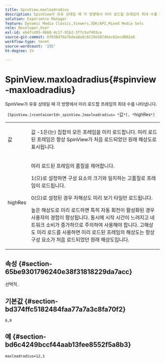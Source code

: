 ```yaml
---
title: SpinView.maxloadradius
description: SpinView가 유휴 상태일 때 각 방향에서 미리 로드할 프레임의 최대 수를 나타냅니다.
solution: Experience Manager
feature: Dynamic Media Classic,Viewers,SDK/API,Mixed Media Sets
role: Developer,User
exl-id: e64fcd95-9660-4c1f-91b2-3ffc5a7493ce
source-git-commit: 6f838470a7bdea8e8c0219e59746ec82ecd802a8
workflow-type: tm+mt
source-wordcount: '155'
ht-degree: 1%

---
```


# SpinView.maxloadradius{#spinview-maxloadradius}

SpinView가 유휴 상태일 때 각 방향에서 미리 로드할 프레임의 최대 수를 나타냅니다.

` [SpinView.|<containerId>_spinView.]maxloadradius= *`값`*[, *`highRes`*]`

<table id="table_06BEA037FA82467CAA88D1CA62AE972E"> 
 <tbody> 
  <tr> 
   <td colname="col1"> <p> <span class="codeph"><span class="varname"> 값</span></span> </p> </td> 
   <td colname="col2"> <p> 값 <span class="codeph"> -1</span>은(는) 집합의 모든 프레임을 미리 로드합니다. 미리 로드된 프레임은 항상 SpinView가 처음 로드되었던 원래 해상도로 표시됩니다. </p> </td> 
  </tr> 
  <tr> 
   <td colname="col1"> <p><span class="codeph"><span class="varname"> highRes</span></span> </p> </td> 
   <td colname="col2"> <p> 미리 로드된 프레임의 품질을 제어합니다. </p> <p><span class="codeph"> 1</span>(으)로 설정하면 구성 요소의 크기와 일치하는 고품질로 프레임이 로드됩니다. </p> <p><span class="codeph"> 0</span>(으)로 설정된 경우 저해상도 미리 보기 타일만 로드됩니다.</p> <p>높은 해상도로 미리 로드하면 특히 자동 회전이 활성화된 경우 사용자의 경험이 향상됩니다. 동시에 시작 시간이 느려지고 네트워크 소비가 증가하므로 주의하여 사용해야 합니다. 고해상도 미리 로드를 사용하면 미리 로드된 프레임의 해상도는 항상 구성 요소가 처음 로드되었던 원래 해상도입니다. </p> </td> 
  </tr> 
 </tbody> 
</table>

## 속성 {#section-65be9301796240e38f31818229da7acc}

선택적.

## 기본값 {#section-bd374ffc5182484faa77a7a3c8fa70f2}

`6,0`

## 예 {#section-bd6c4249bccf44aab13fee8552f5a8b3}

`maxloadradius=12,1`
